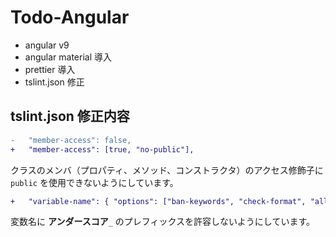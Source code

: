 # Todo-Angular

- angular v9
- angular material 導入
- prettier 導入
- tslint.json 修正

## tslint.json 修正内容

```diff
-   "member-access": false,
+   "member-access": [true, "no-public"],
```

クラスのメンバ（プロパティ、メソッド、コンストラクタ）のアクセス修飾子に `public` を使用できないようにしています。

```diff
+   "variable-name": { "options": ["ban-keywords", "check-format", "allow-pascal-case"] }
```

変数名に **アンダースコア**`_` のプレフィックスを許容しないようにしています。
